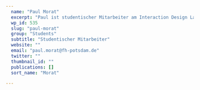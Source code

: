```yaml
---
  name: "Paul Morat"
  excerpt: "Paul ist studentischer Mitarbeiter am Interaction Design Lab (IDL) der Fachhochschule Potsdam."
  wp_id: 535
  slug: "paul-morat"
  group: "Students"
  subtitle: "Studentischer Mitarbeiter"
  website: ""
  email: "paul.morat@fh-potsdam.de"
  twitter: ""
  thumbnail_id: ""
  publications: []
  sort_name: "Morat"

---
```

